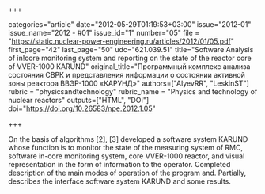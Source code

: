 +++

categories="article"
date="2012-05-29T01:19:53+03:00"
issue="2012-01"
issue_name="2012 - #01"
issue_id="1"
number="05"
file = "https://static.nuclear-power-engineering.ru/articles/2012/01/05.pdf"
first_page="42"
last_page="50"
udc="621.039.51"
title="Software Analysis of in!core monitoring system and reporting on the state of the reactor core of VVER-1000 KARUND"
original_title="Программный комплекс анализа состояния СВРК и представления информации о состоянии активной зоны реактора ВВЭР-1000 «КАРУНД»"
authors=["AlyevRR", "LeskinST"]
rubric = "physicsandtechnology"
rubric_name = "Physics and technology of nuclear reactors"
outputs=["HTML", "DOI"]
doi="https://doi.org/10.26583/npe.2012.1.05"

+++

On the basis of algorithms [2], [3] developed a software system KARUND whose function is to monitor the state of the measuring system of RMC, software in-core monitoring system, core VVER-1000 reactor, and visual representation in the form of information to the operator. Completed description of the main modes of operation of the program and. Partially, describes the interface software system KARUND and some results.
